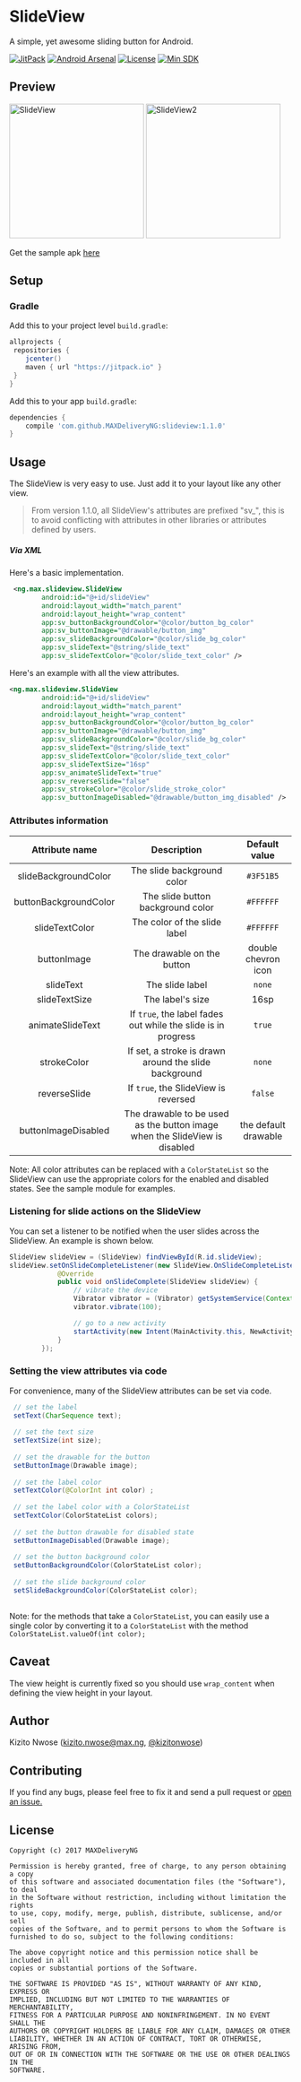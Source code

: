 # SlideView

A simple, yet awesome sliding button for Android.

[![JitPack](https://jitpack.io/v/MAXDeliveryNG/slideview.svg)](https://jitpack.io/#MAXDeliveryNG/slideview)
[![Android Arsenal](https://img.shields.io/badge/Android%20Arsenal-SlideView-9C27B0.svg)](https://android-arsenal.com/details/1/5304)
[![License](https://img.shields.io/badge/License-MIT-blue.svg)](https://github.com/MAXDeliveryNG/slideview/blob/master/LICENSE.txt)
[![Min SDK](https://img.shields.io/badge/Min%20SDK-14-e91e63.svg)](https://developer.android.com/about/versions/android-4.0.html)

## Preview

<img src="/art/screenshot_1.png" alt="SlideView" width="240"> <img src="/art/screenshot_2.png" alt="SlideView2" width="240">

Get the sample apk [here](https://github.com/MAXDeliveryNG/slideview/releases/download/1.0.0/sample.apk/)


## Setup

### Gradle

Add this to your project level `build.gradle`:

```groovy
allprojects {
 repositories {
    jcenter()
    maven { url "https://jitpack.io" }
 }
}
```

Add this to your app `build.gradle`:

```groovy
dependencies {
	compile 'com.github.MAXDeliveryNG:slideview:1.1.0'
}
```

## Usage

The SlideView is very easy to use. Just add it to your layout like any other view. 

> From version 1.1.0, all SlideView's attributes are prefixed "sv_", this 
is to avoid conflicting with attributes in other libraries or attributes defined by users.

##### Via XML

Here's a basic implementation.

```xml
 <ng.max.slideview.SlideView
        android:id="@+id/slideView"
        android:layout_width="match_parent"
        android:layout_height="wrap_content"
        app:sv_buttonBackgroundColor="@color/button_bg_color"
        app:sv_buttonImage="@drawable/button_img"
        app:sv_slideBackgroundColor="@color/slide_bg_color"
        app:sv_slideText="@string/slide_text"
        app:sv_slideTextColor="@color/slide_text_color" />
```

Here's an example with all the view attributes.

```xml
<ng.max.slideview.SlideView
        android:id="@+id/slideView"
        android:layout_width="match_parent"
        android:layout_height="wrap_content"
        app:sv_buttonBackgroundColor="@color/button_bg_color"
        app:sv_buttonImage="@drawable/button_img"
        app:sv_slideBackgroundColor="@color/slide_bg_color"
        app:sv_slideText="@string/slide_text"
        app:sv_slideTextColor="@color/slide_text_color"
        app:sv_slideTextSize="16sp"
        app:sv_animateSlideText="true"
        app:sv_reverseSlide="false"
        app:sv_strokeColor="@color/slide_stroke_color"
        app:sv_buttonImageDisabled="@drawable/button_img_disabled" />

```

### Attributes information

|Attribute name|Description|Default value|
|:-:|:-:|:-:|
|slideBackgroundColor|The slide background color| `#3F51B5` |
|buttonBackgroundColor|The slide button background color| `#FFFFFF`|
|slideTextColor|The color of the slide label |`#FFFFFF`|
|buttonImage|The drawable on the button | double chevron icon |
|slideText|The slide label| `none` |
|slideTextSize|The label's size| 16sp |
|animateSlideText|If `true`, the label fades out while the slide is in progress| `true` |
|strokeColor|If set, a stroke is drawn around the slide background | `none` |
|reverseSlide|If `true`, the SlideView is reversed | `false` |
|buttonImageDisabled| The drawable to be used as the button image when the SlideView is disabled| the default drawable|

Note: All color attributes can be replaced with a `ColorStateList` so the SlideView can use the appropriate colors for the enabled and disabled states. See the sample module for examples. 

### Listening for slide actions on the SlideView

You can set a listener to be notified when the user slides across the SlideView. An example is shown below.

```java
SlideView slideView = (SlideView) findViewById(R.id.slideView);
slideView.setOnSlideCompleteListener(new SlideView.OnSlideCompleteListener() {
            @Override
            public void onSlideComplete(SlideView slideView) {
                // vibrate the device
                Vibrator vibrator = (Vibrator) getSystemService(Context.VIBRATOR_SERVICE);
                vibrator.vibrate(100);

                // go to a new activity
                startActivity(new Intent(MainActivity.this, NewActivity.class));
            }
        });

```


### Setting the view attributes via code

For convenience, many of the SlideView attributes can be set via code.

```java 
 // set the label
 setText(CharSequence text); 
 
 // set the text size
 setTextSize(int size);
 
 // set the drawable for the button
 setButtonImage(Drawable image);
 
 // set the label color
 setTextColor(@ColorInt int color) ;
 
 // set the label color with a ColorStateList
 setTextColor(ColorStateList colors);
 
 // set the button drawable for disabled state
 setButtonImageDisabled(Drawable image);
 
 // set the button background color
 setButtonBackgroundColor(ColorStateList color);
 
 // set the slide background color
 setSlideBackgroundColor(ColorStateList color);
 
```

Note: for the methods that take a `ColorStateList`, you can easily use a single color by converting it to a `ColorStateList` with the method `ColorStateList.valueOf(int color);`

## Caveat 
The view height is currently fixed so you should use `wrap_content` when defining the view height in your layout. 

## Author
Kizito Nwose (kizito.nwose@max.ng, [@kizitonwose](https://github.com/kizitonwose))


## Contributing
If you find any bugs, please feel free to fix it and send a pull request or [open an issue.](https://github.com/MAXDeliveryNG/slideview/issues) 

## License
```
Copyright (c) 2017 MAXDeliveryNG

Permission is hereby granted, free of charge, to any person obtaining a copy
of this software and associated documentation files (the "Software"), to deal
in the Software without restriction, including without limitation the rights
to use, copy, modify, merge, publish, distribute, sublicense, and/or sell
copies of the Software, and to permit persons to whom the Software is
furnished to do so, subject to the following conditions:

The above copyright notice and this permission notice shall be included in all
copies or substantial portions of the Software.

THE SOFTWARE IS PROVIDED "AS IS", WITHOUT WARRANTY OF ANY KIND, EXPRESS OR
IMPLIED, INCLUDING BUT NOT LIMITED TO THE WARRANTIES OF MERCHANTABILITY,
FITNESS FOR A PARTICULAR PURPOSE AND NONINFRINGEMENT. IN NO EVENT SHALL THE
AUTHORS OR COPYRIGHT HOLDERS BE LIABLE FOR ANY CLAIM, DAMAGES OR OTHER
LIABILITY, WHETHER IN AN ACTION OF CONTRACT, TORT OR OTHERWISE, ARISING FROM,
OUT OF OR IN CONNECTION WITH THE SOFTWARE OR THE USE OR OTHER DEALINGS IN THE
SOFTWARE.
```
